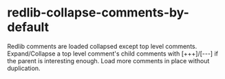 # redlib-collapse-comments-by-default
Redlib comments are loaded collapsed except top level comments. Expand/Collapse a top level comment's child comments with [+++]/[---] if the parent is interesting enough. Load more comments in place without duplication.
